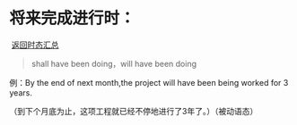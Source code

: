 # **将来完成进行时：**

​																																					[返回时态汇总](./04时态篇/00时态汇总.md)

> shall have been doing，will have been doing

例：By the end of next month,the project will have been being worked for 3 years.

（到下个月底为止，这项工程就已经不停地进行了3年了。）（被动语态）
